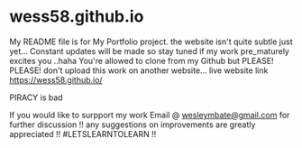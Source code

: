 # wess58.github.io
My README file is for My Portfolio project.
the website isn't quite subtle just yet... Constant updates will be made so stay tuned if my work pre_maturely
excites you ..haha 
You're allowed to clone from my Github but PLEASE! PLEASE! don't upload this work on another website...
live website link https://wess58.github.io/

PIRACY is bad

If you would like to surpport my work Email @ wesleymbate@gmail.com for further discussion !!
any suggestions on improvements are greatly appreciated !!
#LETSLEARNTOLEARN !!
